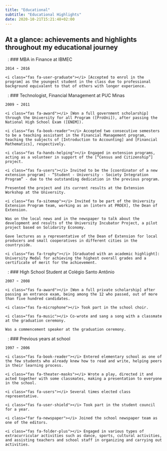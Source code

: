 ```yaml
---
title: "Educational"
subtitle: "Educational Highlights"
date: 2020-10-21T15:21:48+02:00
---
```


## At a glance: achievements and highlights throughout my educational journey
 
:   ### MBA in Finance at IBMEC

    2014 ➛ 2016

    <i class="fas fa-user-graduate"></i> [Accepted to enrol in the program] as the youngest student in the class due to professional background equivalent to that of others with longer experience.

[Accepted to enrol in the program]:         /timeline/postgraduate_mba/ "See this event in the timeline"

 
:   ### Technologist, Financial Management at PUC Minas

    2009 ➛ 2011

    <i class="fas fa-award"></i> [Won a full government scholarship] through the University for all Program ([ProUni]), after passing the National High School Exam ([ENEM]).

    <i class="fas fa-book-reader"></i> Accepted two consecutive semesters to be a teaching assistant in the Financial Management program, teaching the subjects of [Introduction to Accounting] and [Financial Mathematics], respectively.

    <i class="fas fa-hands-helping"></i> Engaged in extension programs, acting as a volunteer in support of the [“Census and Citizenship”] project.

    <i class="fas fa-users"></i> Invited to be the [coordinator of a new extension program] - “Student - University - Society Integration Program” - due to the outstanding dedication in the previous program.

    Presented the project and its current results at the Extension Workshop at the University.

    <i class="fas fa-sitemap"></i> Invited to be part of the University Extension Program team, working as an [intern at PROEX], the Dean of Extension.

    Was on the local news and in the newspaper to talk about the development and results of the University Incubator Project, a pilot project based on Solidarity Economy.

    Gave lectures as a representative of the Dean of Extension for local producers and small cooperatives in different cities in the countryside.

    <i class="fas fa-trophy"></i> [Graduated with an academic highlight]: University Medal for achieving the highest overall grades and a certificate of merit for the achievement.

[Won a full government scholarship]:       /timeline/won_scholarship2/ "See this event in the timeline"
[ProUni]:                                  http://prouniportal.mec.gov.br/
[ENEM]:                                    https://www.gov.br/inep/pt-br/areas-de-atuacao/avaliacao-e-exames-educacionais/enem
[Introduction to Accounting]:              /timeline/passion_teaching/ "See this event in the timeline"
[Financial Mathematics]:                   /timeline/new_discipline/ "See this event in the timeline"
[“Census and Citizenship”]:                /timeline/engaged_extension/ "See this event in the timeline"
[coordinator of a new extension program]:  /timeline/coordinator_extension/ "See this event in the timeline"
[intern at PROEX]:                         /timeline/extension_internship/ "See this event in the timeline"
[Graduated with an academic highlight]:    /timeline/graduated_honour/ "See this event in the timeline"

 
:   ### High School Student at Colégio Santo Antônio

    2007 ➛ 2008

    <i class="fas fa-award"></i> [Won a full private scholarship] after passing an entrance exam, being among the 12 who passed, out of more than five hundred candidates.

    <i class="fas fa-microphone"></i> Took part in the school choir.

    <i class="fas fa-music"></i> Co-wrote and sang a song with a classmate at the graduation ceremony.

    Was a commencement speaker at the graduation ceremony.

[Won a full private scholarship]:       /timeline/won_scholarship/ "See this event in the timeline"

 
:   ### Previous years at school

    1997 ➛ 2006

    <i class="fas fa-book-reader"></i> Entered elementary school as one of the few students who already knew how to read and write, helping peers in their learning process.

    <i class="fas fa-theater-masks"></i> Wrote a play, directed it and acted together with some classmates, making a presentation to everyone in the school.
    
    <i class="fas fa-users"></i> Several times elected class representative.

    <i class="fas fa-user-shield"></i> Took part in the student council for a year.

    <i class="far fa-newspaper"></i> Joined the school newspaper team as one of the editors.

    <i class="fas fa-folder-plus"></i> Engaged in various types of extracurricular activities such as dance, sports, cultural activities, and assisting teachers and school staff in organizing and carrying out activities.